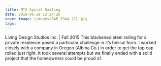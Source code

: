 ```yaml
---
title: MTA Spiral Railing
date: 2018-06-19 13:24:26
cover_image: \images\SAM_1944 (2).jpg
tags:
---
```

Living Design Studios Inc. | Fall 2015
This blackened steel railing for a private residence posed a particular challenge in it’s helical form. I worked closely with a company in Oregon (Albina Co.) in order to get the top cap rolled just right. It took several attempts but we finally ended with a solid project that the homeowners could be proud of.
